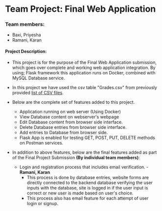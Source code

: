 # Team Project: Final Web Application

### Team members:
* Baxi, Priyesha
* Ramani, Karan

#### Project Description:
* This project is for the purpose of the Final Web Application submission, which goes over complete and working web
application integration. By using; Flask framework this application runs on Docker, combined with MySQL Database 
service.
* In this project we have used the csv table "Grades.csv" from previously provided 
[list of CSV files](https://people.sc.fsu.edu/~jburkardt/data/csv/csv.html).
* Below are the complete set of features added to this project.

    * Application running on web server (Using Docker)
    * View Database content on webserver's webpage
    * Edit Database content from browser side interface.
    * Delete Database entries from browser side interface.
    * Add entries to Database from browser side.
    * Flask App is enabled for testing GET, POST, PUT, DELETE methods on Postman services.
    
* In addition to above features, below are the final features added as part of the Final Project Submission 
**(By individual team members)**:

    * Login and registration process that includes email verification. - **Ramani, Karan**
        * This process is done by database entries, website forms are directly connected to the backend database 
        verifying the user inputs with the database, site is logged in if the user input is correct or new user is made
        based on user's choice.
        * This process also has email feature for each attempt of user login or signup.
        
        
        
      